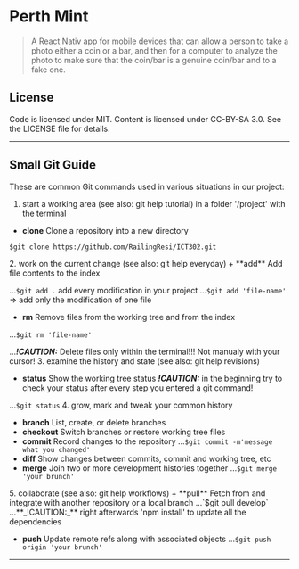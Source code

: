 # Perth Mint
>   A React Nativ app for mobile devices that can allow a person to take a photo either a coin or a bar, and then for a computer to analyze the photo to make sure that the coin/bar is a genuine coin/bar and to a fake one.


## License

Code is licensed under MIT. Content is licensed under CC-BY-SA 3.0. See the LICENSE file for details.

---


## Small Git Guide

These are common Git commands used in various situations in our project:

1. start a working area (see also: git help tutorial) in a folder '/project' with the terminal
+ **clone**      Clone a repository into a new directory

`$git clone https://github.com/RailingResi/ICT302.git`

<Enter>
2. work on the current change (see also: git help everyday)
+ **add**        Add file contents to the index

...`$git add .` add every modification in your project
...`$git add 'file-name'` => add only the modification of one file

+ **rm**         Remove files from the working tree and from the index 

...`$git rm 'file-name'`

...**_!CAUTION:_** Delete files only within the terminal!!! Not manualy with your cursor!
<Enter>
3. examine the history and state (see also: git help revisions)
+ **status**     Show the working tree status **_!CAUTION:_** in the beginning try to check your status after every step you entered a git command!

...`$git status`
<Enter>
4. grow, mark and tweak your common history
+ **branch**     List, create, or delete branches
+ **checkout**   Switch branches or restore working tree files
+ **commit**     Record changes to the repository
...`$git commit -m'message what you changed'`
+ **diff**       Show changes between commits, commit and working tree, etc
+ **merge**      Join two or more development histories together
...`$git merge 'your brunch'`
<Enter>
5.  collaborate (see also: git help workflows)
+ **pull**       Fetch from and integrate with another repository or a local branch
...`$git pull develop`
...**_!CAUTION:_** right afterwards 'npm install' to update all the dependencies

+ **push**       Update remote refs along with associated objects
...`$git push origin 'your brunch'`

---


